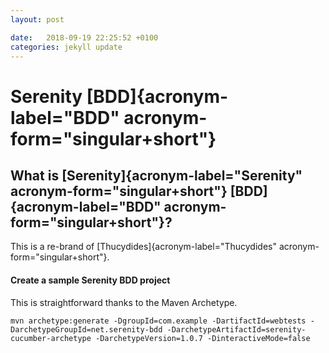 ```yaml
---
layout: post

date:   2018-09-19 22:25:52 +0100
categories: jekyll update
---
```

Serenity [BDD]{acronym-label="BDD" acronym-form="singular+short"}
=================================================================

What is [Serenity]{acronym-label="Serenity" acronym-form="singular+short"} [BDD]{acronym-label="BDD" acronym-form="singular+short"}?
------------------------------------------------------------------------------------------------------------------------------------

This is a re-brand of [Thucydides]{acronym-label="Thucydides"
acronym-form="singular+short"}.

#### Create a sample Serenity BDD project

This is straightforward thanks to the Maven Archetype.

    mvn archetype:generate -DgroupId=com.example -DartifactId=webtests -DarchetypeGroupId=net.serenity-bdd -DarchetypeArtifactId=serenity-cucumber-archetype -DarchetypeVersion=1.0.7 -DinteractiveMode=false 
